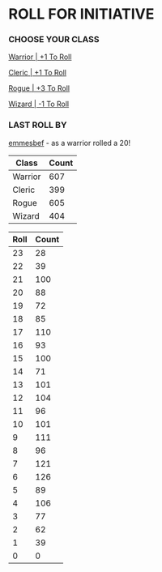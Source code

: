 # ROLL FOR INITIATIVE
### CHOOSE YOUR CLASS

[Warrior | +1 To Roll](https://github.com/benjaminsampica/benjaminsampica/issues/new?title=roll%7Cwarrior&body=Just+click+%27Submit+new+issue%27.)

[Cleric | +1 To Roll](https://github.com/benjaminsampica/benjaminsampica/issues/new?title=roll%7Ccleric&body=Just+click+%27Submit+new+issue%27.)

[Rogue | +3 To Roll](https://github.com/benjaminsampica/benjaminsampica/issues/new?title=roll%7Crogue&body=Just+click+%27Submit+new+issue%27.)

[Wizard | -1 To Roll](https://github.com/benjaminsampica/benjaminsampica/issues/new?title=roll%7Cwizard&body=Just+click+%27Submit+new+issue%27.)
### LAST ROLL BY
[emmesbef](https://www.github.com/emmesbef) - as a warrior rolled a 20!

|Class|Count|
|-|-|
|Warrior|607|
|Cleric|399|
|Rogue|605|
|Wizard|404|

|Roll|Count|
|-|-|
|23|28
|22|39
|21|100
|20|88
|19|72
|18|85
|17|110
|16|93
|15|100
|14|71
|13|101
|12|104
|11|96
|10|101
|9|111
|8|96
|7|121
|6|126
|5|89
|4|106
|3|77
|2|62
|1|39
|0|0
